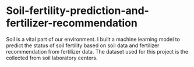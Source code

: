 # Soil-fertility-prediction-and-fertilizer-recommendation
Soil is a vital part of our environment. I built a machine learning model to predict the status of soil fertility based on soil data and fertilizer recommendation from fertilizer data. The dataset used for this project is the collected from soil laboratory centers.
